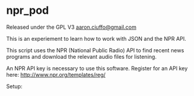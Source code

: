# npr_pod
Released under the GPL V3
aaron.ciuffo@gmail.com

This is an experiement to learn how to work with JSON and the NPR
API.

This script uses the NPR (National Public Radio) API to find recent
news programs and download the relevant audio files for listening.

An NPR API key is necessary to use this software.  Register for an 
API key here: http://www.npr.org/templates/reg/

Setup:

